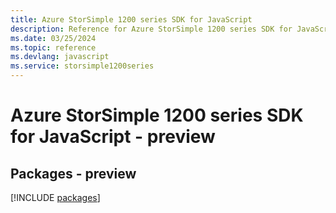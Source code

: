 ```yaml
---
title: Azure StorSimple 1200 series SDK for JavaScript
description: Reference for Azure StorSimple 1200 series SDK for JavaScript
ms.date: 03/25/2024
ms.topic: reference
ms.devlang: javascript
ms.service: storsimple1200series
---
```

# Azure StorSimple 1200 series SDK for JavaScript - preview
## Packages - preview
[!INCLUDE [packages](storsimple-1200-series-index.md)]